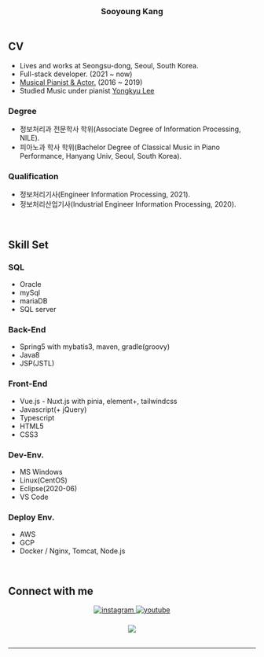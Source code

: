 ### <br/><div align="center">Sooyoung Kang</div><br/>
## CV
- Lives and works at Seongsu-dong, Seoul, South Korea.
- Full-stack developer. (2021 ~ now)
- <a href="http://www.playdb.co.kr/artistdb/detail.asp?ManNo=43465" target="_blank">Musical Pianist & Actor.</a> (2016 ~ 2019)
- Studied Music under pianist <a href="https://music.apple.com/us/artist/yongkyu-lee/268806122" target="_blank">Yongkyu Lee</a>

### Degree
- 정보처리과 전문학사 학위(Associate Degree of Information Processing, NILE).
- 피아노과 학사 학위(Bachelor Degree of Classical Music in Piano Performance, Hanyang Univ, Seoul, South Korea).

### Qualification
- 정보처리기사(Engineer Information Processing, 2021).
- 정보처리산업기사(Industrial Engineer Information Processing, 2020).
<br/>

## Skill Set  
### SQL
- Oracle
- mySql
- mariaDB
- SQL server
### Back-End
- Spring5 with mybatis3, maven, gradle(groovy)
- Java8
- JSP(JSTL)
### Front-End
- Vue.js - Nuxt.js with pinia, element+, tailwindcss
- Javascript(+ jQuery)
- Typescript
- HTML5
- CSS3
### Dev-Env.
- MS Windows
- Linux(CentOS)
- Eclipse(2020-06)
- VS Code
### Deploy Env.
- AWS
- GCP
- Docker / Nginx, Tomcat, Node.js
<br/>

## Connect with me  
<div align="center">
<a href="https://instagram.com/slpydg" target="_blank">
<img src=https://img.shields.io/badge/instagram-%23000000.svg?&style=for-the-badge&logo=instagram&logoColor=white alt=instagram style="margin-bottom: 5px;" />
</a>
<a href="https://www.youtube.com/homeStayingPiano" target="_blank">
<img src=https://img.shields.io/badge/youtube-%23EE4831.svg?&style=for-the-badge&logo=youtube&logoColor=white alt=youtube style="margin-bottom: 5px;" />
</a>
</div>
<br/>  

<div align="center">
<img src="https://komarev.com/ghpvc/?username=sykang0223&&style=flat-square" align="center" />
</div>  
  

<br/> 

----
